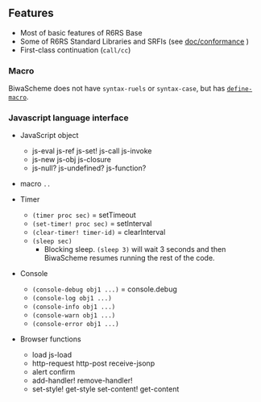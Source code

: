 ## Features

* Most of basic features of R6RS Base
* Some of R6RS Standard Libraries and SRFIs
  (see [doc/conformance](/doc/conformance.html) )
* First-class continuation (`call/cc`)

### Macro

BiwaScheme does not have `syntax-ruels` or `syntax-case`, but has [`define-macro`](/doc/reference.html#macro).

### Javascript language interface

* JavaScript object
    * js-eval js-ref js-set! js-call js-invoke
    * js-new js-obj js-closure
    * js-null? js-undefined? js-function?
* macro `..`
* Timer
  * `(timer proc sec)` = setTimeout
  * `(set-timer! proc sec)` = setInterval
  * `(clear-timer! timer-id)` = clearInterval
  * `(sleep sec)`
      * Blocking sleep. `(sleep 3)` will wait 3 seconds and then 
        BiwaScheme resumes running the rest of the code. 
* Console
  * `(console-debug obj1 ...)` = console.debug
  * `(console-log obj1 ...)`
  * `(console-info obj1 ...)`
  * `(console-warn obj1 ...)`
  * `(console-error obj1 ...)`

* Browser functions
  * load js-load
  * http-request http-post receive-jsonp
  * alert confirm
  * add-handler! remove-handler!
  * set-style! get-style set-content! get-content


